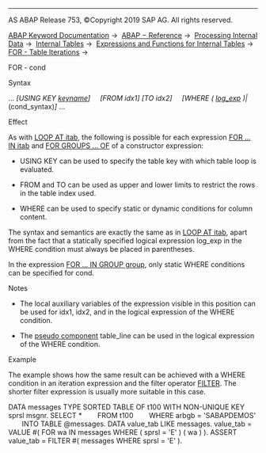   

* * *

AS ABAP Release 753, ©Copyright 2019 SAP AG. All rights reserved.

[ABAP Keyword Documentation](https://help.sap.com/doc/abapdocu_753_index_htm/7.53/en-US/abenabap.htm) →  [ABAP − Reference](https://help.sap.com/doc/abapdocu_753_index_htm/7.53/en-US/abenabap_reference.htm) →  [Processing Internal Data](https://help.sap.com/doc/abapdocu_753_index_htm/7.53/en-US/abenabap_data_working.htm) →  [Internal Tables](https://help.sap.com/doc/abapdocu_753_index_htm/7.53/en-US/abenitab.htm) →  [Expressions and Functions for Internal Tables](https://help.sap.com/doc/abapdocu_753_index_htm/7.53/en-US/abentable_processing_expr_func.htm) →  [FOR - Table Iterations](https://help.sap.com/doc/abapdocu_753_index_htm/7.53/en-US/abenfor_itab.htm) → 

FOR - cond

Syntax

... *\[*USING KEY [keyname](https://help.sap.com/doc/abapdocu_753_index_htm/7.53/en-US/abenkeyname.htm)*\]*
    *\[*FROM idx1*\]* *\[*TO idx2*\]*
    *\[*WHERE ( [log\_exp](https://help.sap.com/doc/abapdocu_753_index_htm/7.53/en-US/abenlogexp.htm) )*|*(cond\_syntax)*\]* ...

Effect

As with [LOOP AT itab](https://help.sap.com/doc/abapdocu_753_index_htm/7.53/en-US/abaploop_at_itab_cond.htm), the following is possible for each expression [FOR ... IN itab](https://help.sap.com/doc/abapdocu_753_index_htm/7.53/en-US/abenfor_in_itab.htm) and [FOR GROUPS ... OF](https://help.sap.com/doc/abapdocu_753_index_htm/7.53/en-US/abenfor_groups_of.htm) of a constructor expression:

-   USING KEY can be used to specify the table key with which table loop is evaluated.

-   FROM and TO can be used as upper and lower limits to restrict the rows in the table index used.

-   WHERE can be used to specify static or dynamic conditions for column content.

The syntax and semantics are exactly the same as in [LOOP AT itab](https://help.sap.com/doc/abapdocu_753_index_htm/7.53/en-US/abaploop_at_itab_cond.htm), apart from the fact that a statically specified logical expression log\_exp in the WHERE condition must always be placed in parentheses.

In the expression [FOR ... IN GROUP group](https://help.sap.com/doc/abapdocu_753_index_htm/7.53/en-US/abenfor_in_group.htm), only static WHERE conditions can be specified for cond.

Notes

-   The local auxiliary variables of the expression visible in this position can be used for idx1, idx2, and in the logical expression of the WHERE condition.

-   The [pseudo component](https://help.sap.com/doc/abapdocu_753_index_htm/7.53/en-US/abenpseudo_component_glosry.htm "Glossary Entry") table\_line can be used in the logical expression of the WHERE condition.

Example

The example shows how the same result can be achieved with a WHERE condition in an iteration expression and the filter operator [FILTER](https://help.sap.com/doc/abapdocu_753_index_htm/7.53/en-US/abenconstructor_expression_filter.htm). The shorter filter expression is usually more suitable in this case.

DATA messages TYPE SORTED TABLE OF t100 WITH NON-UNIQUE KEY sprsl msgnr.
SELECT \*
       FROM t100
       WHERE arbgb = 'SABAPDEMOS'
       INTO TABLE @messages.
DATA value\_tab LIKE messages.
value\_tab = VALUE #( FOR wa IN messages WHERE ( sprsl = 'E' ) ( wa ) ).
ASSERT value\_tab = FILTER #( messages WHERE sprsl = 'E' ).